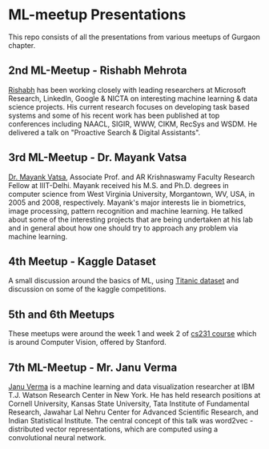 # ML-meetup Presentations
This repo consists of all the presentations from various meetups of Gurgaon chapter.

## 2nd ML-Meetup - Rishabh Mehrota
[Rishabh](http://www.rishabhmehrotra.com/) has been working closely with leading researchers at Microsoft Research, LinkedIn, Google  & NICTA on interesting machine learning & data science projects. His current research focuses on developing task based systems and some of his recent work has been published at top conferences including NAACL, SIGIR, WWW, CIKM, RecSys and WSDM.  He delivered a talk on "Proactive Search & Digital Assistants". 

## 3rd ML-Meetup - Dr. Mayank Vatsa
[Dr. Mayank Vatsa](https://www.iiitd.edu.in/~mayank/), Associate Prof. and AR Krishnaswamy Faculty Research Fellow at IIIT-Delhi. Mayank received his M.S. and Ph.D. degrees in computer science from West Virginia University, Morgantown, WV, USA, in 2005 and 2008, respectively.
Mayank's major interests lie in biometrics, image processing, pattern recognition and machine learning. He talked about some of the interesting projects that are being undertaken at his lab and in general about how one should try to approach any problem via machine learning.

## 4th Meetup - Kaggle Dataset
A small discussion around the basics of ML, using [Titanic dataset](https://www.kaggle.com/c/titanic) and discussion on some of the kaggle competitions.

## 5th and 6th Meetups
These meetups were around the week 1 and week 2 of [cs231 course](http://cs231n.stanford.edu/) which is around Computer Vision, offered by Stanford.  

## 7th ML-Meetup - Mr. Janu Verma
[Janu Verma](http://researcher.watson.ibm.com/researcher/view.php?person=us-jverma) is a machine learning and data visualization researcher at IBM T.J. Watson Research Center in New York. He has held research positions at Cornell University, Kansas State University, Tata Institute of Fundamental Research, Jawahar Lal Nehru Center for Advanced Scientific Research, and Indian Statistical Institute. The central concept of this talk was word2vec - distributed vector representations, which are computed using a convolutional neural network. 
